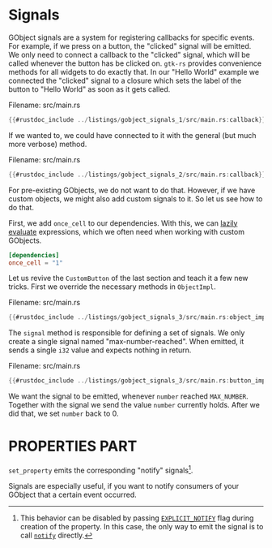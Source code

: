 # Signals

GObject signals are a system for registering callbacks for specific events.
For example, if we press on a button, the "clicked" signal will be emitted.
We only need to connect a callback to the "clicked" signal, which will be called whenever the button has be clicked on.
`gtk-rs` provides convenience methods for all widgets to do exactly that.
In our "Hello World" example we connected the "clicked" signal to a closure which sets the label of the button to "Hello World" as soon as it gets called.

<span class="filename">Filename: src/main.rs</span>

```rust ,no_run
{{#rustdoc_include ../listings/gobject_signals_1/src/main.rs:callback}}
```

If we wanted to, we could have connected to it with the general (but much more verbose) method.

<span class="filename">Filename: src/main.rs</span>

```rust ,no_run
{{#rustdoc_include ../listings/gobject_signals_2/src/main.rs:callback}}
```

For pre-existing GObjects, we do not want to do that.
However, if we have custom objects, we might also add custom signals to it.
So let us see how to do that.

First, we add `once_cell` to our dependencies.
With this, we can [lazily evaluate](https://en.wikipedia.org/wiki/Lazy_evaluation) expressions, which we often need when working with custom GObjects.

```toml
[dependencies]
once_cell = "1"
```

Let us revive the `CustomButton` of the last section and teach it a few new tricks.
First we override the necessary methods in `ObjectImpl`.

<span class="filename">Filename: src/main.rs</span>

```rust ,no_run
{{#rustdoc_include ../listings/gobject_signals_3/src/main.rs:object_impl}}
```

The `signal` method is responsible for defining a set of signals.
We only create a single signal named "max-number-reached".
When emitted, it sends a single `i32` value and expects nothing in return.

<span class="filename">Filename: src/main.rs</span>

```rust ,no_run
{{#rustdoc_include ../listings/gobject_signals_3/src/main.rs:button_impl}}
```

We want the signal to be emitted, whenever `number` reached `MAX_NUMBER`.
Together with the signal we send the value `number` currently holds.
After we did that, we set `number` back to 0.


# PROPERTIES PART

`set_property` emits the corresponding "notify" signals[^1]. 


Signals are especially useful, if you want to notify consumers of your GObject that a certain event occurred.


[^1]: This behavior can be disabled by passing [`EXPLICIT_NOTIFY`](http://gtk-rs.org/docs/glib/struct.ParamFlags.html#associatedconstant.EXPLICIT_NOTIFY) flag during creation of the property. In this case, the only way to emit the signal is to call [`notify`](http://gtk-rs.org/docs/glib/object/trait.ObjectExt.html#tymethod.notify) directly.